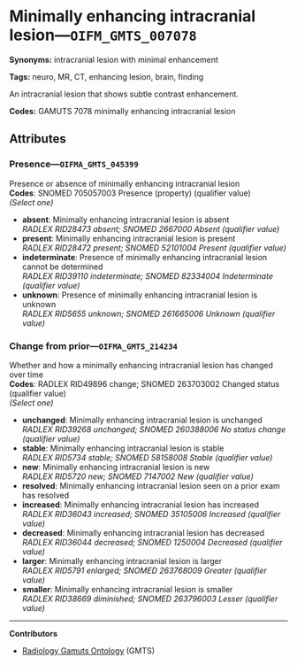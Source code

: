# Minimally enhancing intracranial lesion—`OIFM_GMTS_007078`

**Synonyms:** intracranial lesion with minimal enhancement

**Tags:** neuro, MR, CT, enhancing lesion, brain, finding

An intracranial lesion that shows subtle contrast enhancement.

**Codes:** GAMUTS 7078 minimally enhancing intracranial lesion

## Attributes

### Presence—`OIFMA_GMTS_045399`

Presence or absence of minimally enhancing intracranial lesion  
**Codes**: SNOMED 705057003 Presence (property) (qualifier value)  
*(Select one)*

- **absent**: Minimally enhancing intracranial lesion is absent  
_RADLEX RID28473 absent; SNOMED 2667000 Absent (qualifier value)_
- **present**: Minimally enhancing intracranial lesion is present  
_RADLEX RID28472 present; SNOMED 52101004 Present (qualifier value)_
- **indeterminate**: Presence of minimally enhancing intracranial lesion cannot be determined  
_RADLEX RID39110 indeterminate; SNOMED 82334004 Indeterminate (qualifier value)_
- **unknown**: Presence of minimally enhancing intracranial lesion is unknown  
_RADLEX RID5655 unknown; SNOMED 261665006 Unknown (qualifier value)_

### Change from prior—`OIFMA_GMTS_214234`

Whether and how a minimally enhancing intracranial lesion has changed over time  
**Codes**: RADLEX RID49896 change; SNOMED 263703002 Changed status (qualifier value)  
*(Select one)*

- **unchanged**: Minimally enhancing intracranial lesion is unchanged  
_RADLEX RID39268 unchanged; SNOMED 260388006 No status change (qualifier value)_
- **stable**: Minimally enhancing intracranial lesion is stable  
_RADLEX RID5734 stable; SNOMED 58158008 Stable (qualifier value)_
- **new**: Minimally enhancing intracranial lesion is new  
_RADLEX RID5720 new; SNOMED 7147002 New (qualifier value)_
- **resolved**: Minimally enhancing intracranial lesion seen on a prior exam has resolved  
- **increased**: Minimally enhancing intracranial lesion has increased  
_RADLEX RID36043 increased; SNOMED 35105006 Increased (qualifier value)_
- **decreased**: Minimally enhancing intracranial lesion has decreased  
_RADLEX RID36044 decreased; SNOMED 1250004 Decreased (qualifier value)_
- **larger**: Minimally enhancing intracranial lesion is larger  
_RADLEX RID5791 enlarged; SNOMED 263768009 Greater (qualifier value)_
- **smaller**: Minimally enhancing intracranial lesion is smaller  
_RADLEX RID38669 diminished; SNOMED 263796003 Lesser (qualifier value)_

---

**Contributors**

- [Radiology Gamuts Ontology](https://gamuts.net/) (GMTS)